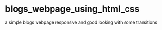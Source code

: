 # blogs_webpage_using_html_css
 a simple blogs webpage responsive and good looking with some transitions
